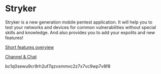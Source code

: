 # Stryker
Stryker is a new generation mobile pentest application. It will help you to test your networks and devices for common vulnerabilities without special skills and knowledge. And also provides you to add your expolits and new features!

[Short features overview](https://youtu.be/2n6NxE_sGm4 "Short features overview")

[Channel & Chat](http://t.me/stryker "Channel & Chat")

bc1q0sewu9cr9rh2uf7qzvxmmvc2z7x7vc9wp7v8f8


